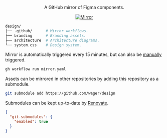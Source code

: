 <p align="center">
  A GitHub mirror of Figma components.
</p>

<p align="center">
  <a href="https://github.com/wager/design/actions/workflows/mirror.yaml">
    <img
      src="https://github.com/wager/design/actions/workflows/mirror.yaml/badge.svg"
      alt="Mirror"
    />
  </a>
</p>

```bash
design/
├── .github/      # Mirror workflows.
├── branding      # Branding assets.
├── architecture  # Architecture diagrams.
└── system.css    # Design system.
```

Mirror is automatically triggered every 15 minutes, but can also be [manually] triggered.

```bash
gh workflow run mirror.yaml
```

Assets can be mirrored in other repositories by adding this repository as a submodule.

```bash
git submodule add https://github.com/wager/design
```

Submodules can be kept up-to-date by [Renovate].

```json
{
  "git-submodules": {
    "enabled": true
  }
}
```

[Renovate]:
  https://github.com/renovatebot/renovate
[manually]:
  https://github.com/wager/design/actions/workflows/mirror.yaml
